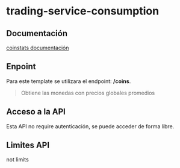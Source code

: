 # trading-service-consumption

## Documentación
[coinstats documentación](@documentation@)
## Enpoint
Para este template se utilizara el endpoint: **/coins**.
> Obtiene las monedas con precios globales promedios
## Acceso a la API
Esta API no require autenticación, se puede acceder de forma libre.
## Limites API
not limits